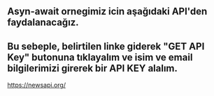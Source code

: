 ## Asyn-await ornegimiz icin aşağıdaki API'den faydalanacağız.

## Bu sebeple, belirtilen linke giderek "GET API Key" butonuna tıklayalım ve isim ve email bilgilerimizi girerek bir API KEY alalım.

https://newsapi.org/